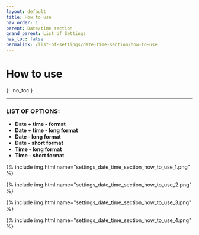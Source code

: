 ```yaml
---
layout: default
title: How to use
nav_order: 1
parent: Date/time section
grand_parent: List of Settings
has_toc: false
permalink: /list-of-settings/date-time-section/how-to-use
---
```


# How to use
{: .no_toc }

---

### LIST OF OPTIONS:
- **Date + time - format**
- **Date + time - long format**
- **Date - long format**
- **Date - short format**
- **Time - long format**
- **Time - short format**

{% include img.html name="settings_date_time_section_how_to_use_1.png" %}

{% include img.html name="settings_date_time_section_how_to_use_2.png" %}

{% include img.html name="settings_date_time_section_how_to_use_3.png" %}

{% include img.html name="settings_date_time_section_how_to_use_4.png" %}